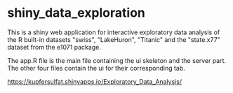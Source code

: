 # shiny_data_exploration

This is a shiny web application for interactive exploratory data analysis of the R built-in datasets "swiss", "LakeHuron", "Titanic" and the "state.x77" dataset from the e1071 package.

The app.R file is the main file containing the ui skeleton and the server part. The other four files contain the ui for their corresponding tab. 

https://kupfersulfat.shinyapps.io/Exploratory_Data_Analysis/
